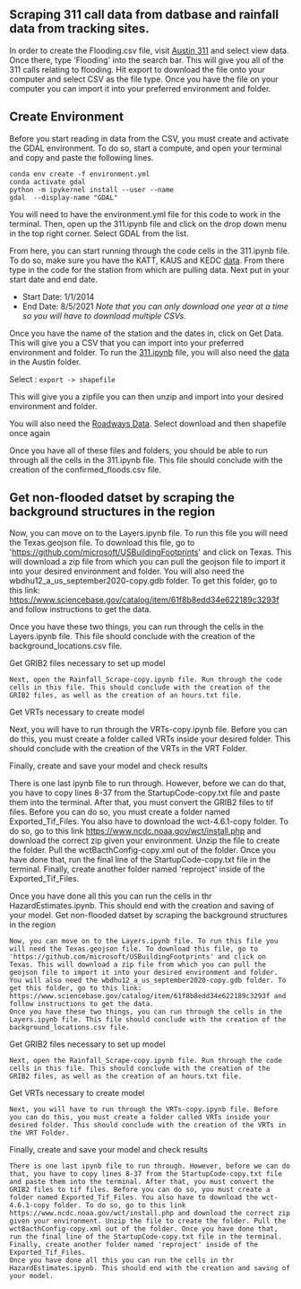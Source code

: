 ## Scraping 311 call data from datbase and rainfall data from tracking sites.

In order to create the Flooding.csv file, visit [Austin 311](https://data.austintexas.gov/Utilities-and-City-Services/Austin-311-Public-Data/xwdj-i9he/ ) and select view data. Once there, type 'Flooding' into the search bar. This will give you all of the 311 calls relating to flooding. Hit export to download the file onto your computer and select CSV as the file type. Once you have the file on your computer you can import it into your preferred environment and folder.

## Create Environment
Before you start reading in data from the CSV, you must create and activate the GDAL environment. To do so, start a compute, and open your terminal and copy and paste the following lines.

```
conda env create -f environment.yml
conda activate gdal
python -m ipykernel install --user --name 
gdal  --display-name "GDAL"
```

You will need to have the environment.yml file for this code to work in the terminal. Then, open up the 311.ipynb file and click on the drop down menu in the top right corner. Select GDAL from the list. 

From here, you can start running through the code cells in the 311.ipynb file. To do so, make sure you have the KATT, KAUS and KEDC [data](https://www.texmesonet.org/DataProducts/CustomDownloads).  From there type in the code for the station from which are pulling data. Next put in your start date and end date.  
- Start Date: 1/1/2014 
- End Date: 8/5/2021
*Note that you can only download one year at a time so you will have to download multiple CSVs*.

Once you have the name of the station and the dates in, click on Get Data. This will give you a CSV that you can import into your preferred environment and folder.
To run the [311.ipynb](311.ipynb) file, you will also need the [data](https://data.austintexas.gov/Locations-and-Maps/BOUNDARIES_jurisdictions/3pzb-6mbr) in the Austin folder. 

Select :
	`export -> shapefile `

This will give you a zipfile you can then unzip and import into your desired environment and folder.

You will also need the [Roadways Data](https://gis-txdot.opendata.arcgis.com/datasets/TXDOT::txdot-roadways/explore?location=31.008846%2C-100.055172%2C6.57). Select download and then shapefile once again

Once you have all of these files and folders, you should be able to run through all the cells in the 311.ipynb file. This file should conclude with the creation of the confirmed_floods.csv file.

## Get non-flooded datset by scraping the background structures in the region

Now, you can move on to the Layers.ipynb file. To run this file you will need the Texas.geojson file. To download this file, go to 'https://github.com/microsoft/USBuildingFootprints' and click on Texas. This will download a zip file from which you can pull the geojson file to import it into your desired environment and folder. You will also need the wbdhu12_a_us_september2020-copy.gdb folder. To get this folder, go to this link: https://www.sciencebase.gov/catalog/item/61f8b8edd34e622189c3293f and follow instructions to get the data. 

Once you have these two things, you can run through the cells in the Layers.ipynb file. This file should conclude with the creation of the background_locations.csv file.

Get GRIB2 files necessary to set up model 

    Next, open the Rainfall_Scrape-copy.ipynb file. Run through the code cells in this file. This should conclude with the creation of the GRIB2 files, as well as the creation of an hours.txt file.

Get VRTs necessary to create model

Next, you will have to run through the VRTs-copy.ipynb file. Before you can do this, you must create a folder called VRTs inside your desired folder. This should conclude with the creation of the VRTs in the VRT Folder.

Finally, create and save your model and check results

There is one last ipynb file to run through. However, before we can do that, you have to copy lines 8-37 from the StartupCode-copy.txt file and paste them into the terminal. After that, you must convert the GRIB2 files to tif files. Before you can do so, you must create a folder named Exported_Tif_Files. You also have to download the wct-4.6.1-copy folder. To do so, go to this link https://www.ncdc.noaa.gov/wct/install.php and download the correct zip given your environment. Unzip the file to create the folder. Pull the wctBacthConfig-copy.xml out of the folder. Once you have done that, run the final line of the StartupCode-copy.txt file in the terminal. Finally, create another folder named 'reproject' inside of the Exported_Tif_Files. 

Once you have done all this you can run the cells in thr HazardEstimates.ipynb. This should end with the creation and saving of your model.
Get non-flooded datset by scraping the background structures in the region

    Now, you can move on to the Layers.ipynb file. To run this file you will need the Texas.geojson file. To download this file, go to 'https://github.com/microsoft/USBuildingFootprints' and click on Texas. This will download a zip file from which you can pull the geojson file to import it into your desired environment and folder. You will also need the wbdhu12_a_us_september2020-copy.gdb folder. To get this folder, go to this link: https://www.sciencebase.gov/catalog/item/61f8b8edd34e622189c3293f and follow instructions to get the data. 
    Once you have these two things, you can run through the cells in the Layers.ipynb file. This file should conclude with the creation of the background_locations.csv file.

Get GRIB2 files necessary to set up model 

    Next, open the Rainfall_Scrape-copy.ipynb file. Run through the code cells in this file. This should conclude with the creation of the GRIB2 files, as well as the creation of an hours.txt file.

Get VRTs necessary to create model

    Next, you will have to run through the VRTs-copy.ipynb file. Before you can do this, you must create a folder called VRTs inside your desired folder. This should conclude with the creation of the VRTs in the VRT Folder.

Finally, create and save your model and check results

    There is one last ipynb file to run through. However, before we can do that, you have to copy lines 8-37 from the StartupCode-copy.txt file and paste them into the terminal. After that, you must convert the GRIB2 files to tif files. Before you can do so, you must create a folder named Exported_Tif_Files. You also have to download the wct-4.6.1-copy folder. To do so, go to this link https://www.ncdc.noaa.gov/wct/install.php and download the correct zip given your environment. Unzip the file to create the folder. Pull the wctBacthConfig-copy.xml out of the folder. Once you have done that, run the final line of the StartupCode-copy.txt file in the terminal. Finally, create another folder named 'reproject' inside of the Exported_Tif_Files. 
    Once you have done all this you can run the cells in thr HazardEstimates.ipynb. This should end with the creation and saving of your model.